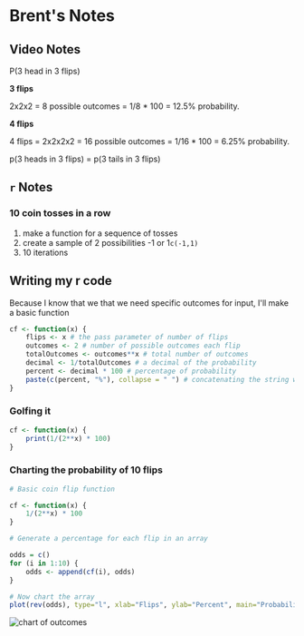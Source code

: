 # Brent's Notes

## Video Notes

P(3 head in 3 flips)

**3 flips**

2x2x2 = 8 possible outcomes = 1/8 \* 100 = 12.5% probability.

**4 flips**

4 flips = 2x2x2x2 = 16 possible outcomes = 1/16 \* 100 = 6.25% probability.

p(3 heads in 3 flips) = p(3 tails in 3 flips)

## `r` Notes

### 10 coin tosses in a row

1.  make a function for a sequence of tosses
2.  create a sample of 2 possibilities -1 or 1`c(-1,1)`
3.  10 iterations

## Writing my r code

Because I know that we that we need specific outcomes for input, I'll make a basic function

```r
cf <- function(x) {
    flips <- x # the pass parameter of number of flips
    outcomes <- 2 # number of possible outcomes each flip
    totalOutcomes <- outcomes**x # total number of outcomes
    decimal <- 1/totalOutcomes # a decimal of the probability
    percent <- decimal * 100 # percentage of probability
    paste(c(percent, "%"), collapse = " ") # concatenating the string with percent sign
}
```

### Golfing it

```r
cf <- function(x) {
    print(1/(2**x) * 100)
}
```

### Charting the probability of 10 flips

```r
# Basic coin flip function

cf <- function(x) {
    1/(2**x) * 100
}

# Generate a percentage for each flip in an array

odds = c()
for (i in 1:10) {
    odds <- append(cf(i), odds)
}

# Now chart the array
plot(rev(odds), type="l", xlab="Flips", ylab="Percent", main="Probability of x correct coin flips in a row")
```

![chart of outcomes](http://tinyimg.io/i/OYRg2WN.png)
